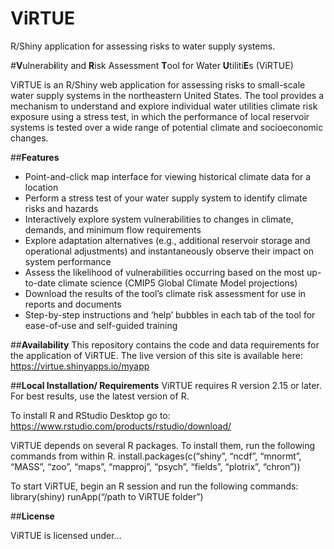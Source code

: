 # ViRTUE
R/Shiny application for assessing risks to water supply systems.

#**V**ulnerab**i**lity and **R**isk Assessment **T**ool for Water **U**tiliti**E**s (ViRTUE)

ViRTUE is an R/Shiny web application for assessing risks to small-scale water supply systems in the northeastern United States. The tool provides a mechanism to understand and explore individual water utilities climate risk exposure using a stress test, in which the performance of local reservoir systems is tested over a wide range of potential climate and socioeconomic changes. 

##**Features**
*	Point-and-click map interface for viewing historical climate data for a location
*	Perform a stress test of your water supply system to identify climate risks and hazards 
*	Interactively explore system vulnerabilities to changes in climate, demands, and minimum flow requirements
*	Explore adaptation alternatives (e.g., additional reservoir storage and operational adjustments) and instantaneously observe their impact on system performance
*	Assess the likelihood of vulnerabilities occurring based on the most up-to-date climate science (CMIP5 Global Climate Model projections)
*	Download the results of the tool’s climate risk assessment for use in reports and documents
*	Step-by-step instructions and ‘help’ bubbles in each tab of the tool for ease-of-use and self-guided training

##**Availability**
This repository contains the code and data requirements for the application of ViRTUE. 
The live version of this site is available here: https://virtue.shinyapps.io/myapp

##**Local Installation/ Requirements**
ViRTUE requires R version 2.15 or later. For best results, use the latest version of R. 

To install R and RStudio Desktop go to: https://www.rstudio.com/products/rstudio/download/ 

ViRTUE depends on several R packages. To install them, run the following commands from within R.
install.packages(c(“shiny”, “ncdf”, “mnormt”, “MASS”, “zoo”, “maps”, “mapproj”, “psych”, “fields”, “plotrix”, “chron”))

To start ViRTUE, begin an R session and run the following commands:
library(shiny)
runApp(“/path to ViRTUE folder”)

##**License**

ViRTUE is licensed under…
